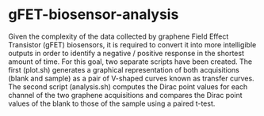 # gFET-biosensor-analysis
Given the complexity of the data collected by graphene Field Effect Transistor (gFET) biosensors, it is required to convert it into more intelligible outputs in order to identify a negative / positive response in the shortest amount of time. For this goal, two separate scripts have been created. The first (plot.sh) generates a graphical representation of both acquisitions (blank and sample) as a pair of V-shaped curves known as transfer curves. The second script (analysis.sh) computes the Dirac point values for each channel of the two graphene acquisitions and compares the Dirac point values of the blank to those of the sample using a paired t-test.

